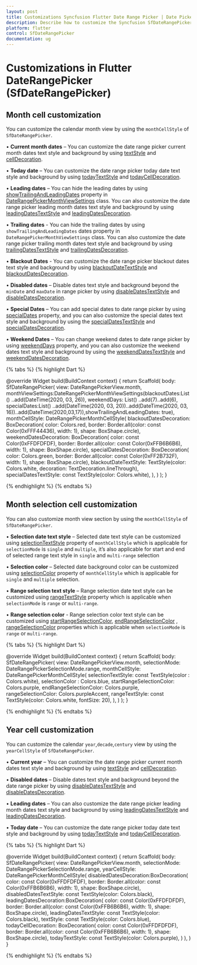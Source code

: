 ```yaml
---
layout: post
title: Customizations Syncfusion Flutter Date Range Picker | Date Picker
description: Describe how to customize the Syncfusion SfDateRangePicker widget in Flutter | Date Picker | Customization
platform: flutter
control: SfDateRangePicker
documentation: ug
---
```


# Customizations in Flutter DateRangePicker (SfDateRangePicker)

## Month cell customization
You can customize the calendar month view by using the `monthCellStyle` of `SfDateRangePicker`.

•    **Current month dates** – You can customize the date range picker current month dates text style and background by using [textStyle](https://pub.dev/documentation/syncfusion_flutter_datepicker/latest/datepicker/DateRangePickerMonthCellStyle/textStyle.html) and [cellDecoration](https://pub.dev/documentation/syncfusion_flutter_datepicker/latest/datepicker/DateRangePickerMonthCellStyle/cellDecoration.html).

•    **Today date** – You can customize the date range picker today date text style and background by using [todayTextStyle](https://pub.dev/documentation/syncfusion_flutter_datepicker/latest/datepicker/DateRangePickerMonthCellStyle/todayTextStyle.html) and [todayCellDecoration](https://pub.dev/documentation/syncfusion_flutter_datepicker/latest/datepicker/DateRangePickerMonthCellStyle/todayCellDecoration.html).

•    **Leading dates** – You can hide the leading dates by using [showTrailingAndLeadingDates](https://pub.dev/documentation/syncfusion_flutter_datepicker/latest/datepicker/DateRangePickerMonthViewSettings/showTrailingAndLeadingDates.html) property in [DateRangePickerMonthViewSettings](https://pub.dev/documentation/syncfusion_flutter_datepicker/latest/datepicker/DateRangePickerMonthViewSettings-class.html) class. You can also customize the date range picker leading month dates text style and background by using [leadingDatesTextStyle](https://pub.dev/documentation/syncfusion_flutter_datepicker/latest/datepicker/DateRangePickerMonthCellStyle/leadingDatesTextStyle.html) and [leadingDatesDecoration](https://pub.dev/documentation/syncfusion_flutter_datepicker/latest/datepicker/DateRangePickerMonthCellStyle/leadingDatesDecoration.html).

•    **Trailing dates** - You can hide the trailing dates by using `showTrailingAndLeadingDates` dates property in `DateRangePickerMonthViewSettings` class. You can also customize the date range picker trailing month dates text style and background by using [trailingDatesTextStyle](https://pub.dev/documentation/syncfusion_flutter_datepicker/latest/datepicker/DateRangePickerMonthCellStyle/trailingDatesTextStyle.html) and  [trailingDatesDecoration](https://pub.dev/documentation/syncfusion_flutter_datepicker/latest/datepicker/DateRangePickerMonthCellStyle/trailingDatesDecoration.html).

•    **Blackout Dates** - You can customize the date range picker blackout dates text style and background by using [blackoutDateTextStyle](https://pub.dev/documentation/syncfusion_flutter_datepicker/latest/datepicker/DateRangePickerMonthCellStyle/blackoutDateTextStyle.html) and [blackoutDatesDecoration](https://pub.dev/documentation/syncfusion_flutter_datepicker/latest/datepicker/DateRangePickerMonthCellStyle/blackoutDatesDecoration.html).

•    **Disabled dates** – Disable dates text style and background beyond the `minDate` and `maxDate` in range picker by using [disableDatesTextStyle](https://pub.dev/documentation/syncfusion_flutter_datepicker/latest/datepicker/DateRangePickerMonthCellStyle/disabledDatesTextStyle.html) and  [disableDatesDecoration](https://pub.dev/documentation/syncfusion_flutter_datepicker/latest/datepicker/DateRangePickerMonthCellStyle/disabledDatesDecoration.html).

•    **Special Dates** – You can add special dates to date range picker by using [specialDates](https://pub.dev/documentation/syncfusion_flutter_datepicker/latest/datepicker/DateRangePickerMonthViewSettings/specialDates.html) property, and you can also customize the special dates text style and background by using the [specialDatesTextStyle](https://pub.dev/documentation/syncfusion_flutter_datepicker/latest/datepicker/DateRangePickerMonthCellStyle/specialDatesTextStyle.html) and [specialDatesDecoration](https://pub.dev/documentation/syncfusion_flutter_datepicker/latest/datepicker/DateRangePickerMonthCellStyle/specialDatesDecoration.html).

•    **Weekend Dates** – You can change weekend dates to date range picker by using [weekendDays](https://pub.dev/documentation/syncfusion_flutter_datepicker/latest/datepicker/DateRangePickerMonthViewSettings/weekendDays.html) property, and you can also customize the weekend dates text style and background by using the [weekendDatesTextStyle](https://pub.dev/documentation/syncfusion_flutter_datepicker/latest/datepicker/DateRangePickerMonthCellStyle/weekendTextStyle.html) and [weekendDatesDecoration](https://pub.dev/documentation/syncfusion_flutter_datepicker/latest/datepicker/DateRangePickerMonthCellStyle/weekendDatesDecoration.html).



{% tabs %}
{% highlight Dart %}

@override
Widget build(BuildContext context) {
   return Scaffold(
       body: SfDateRangePicker(
       view: DateRangePickerView.month,
       monthViewSettings:DateRangePickerMonthViewSettings(blackoutDates:List<DateTime>()
           ..add(DateTime(2020, 03, 26)),
      weekendDays: List<int>()
           ..add(7)..add(6),
      specialDates:List<DateTime>()
           ..add(DateTime(2020, 03, 20))..add(DateTime(2020, 03, 16))..add(DateTime(2020,03,17)),showTrailingAndLeadingDates: true),
      monthCellStyle: DateRangePickerMonthCellStyle(
         blackoutDatesDecoration: BoxDecoration(
               color: Colors.red,
               border: Border.all(color: const Color(0xFFF44436), width: 1),
               shape: BoxShape.circle),
        weekendDatesDecoration: BoxDecoration(
              color: const Color(0xFFDFDFDF),
              border: Border.all(color: const Color(0xFFB6B6B6), width: 1),
              shape: BoxShape.circle),
       specialDatesDecoration: BoxDecoration(
              color: Colors.green,
              border: Border.all(color: const Color(0xFF2B732F), width: 1),
              shape: BoxShape.circle),
       blackoutDateTextStyle: TextStyle(color: Colors.white, decoration: TextDecoration.lineThrough),
      specialDatesTextStyle: const TextStyle(color: Colors.white),
      ),
    )
  );
}

{% endhighlight %}
{% endtabs %}


## Month selection cell customization

You can also customize month view section by using the `monthCellStyle` of `SfDateRangePicker`.

•    **Selection date text style** – Selected date text style can be customized using [selectionTextStyle](https://pub.dev/documentation/syncfusion_flutter_datepicker/latest/datepicker/DateRangePickerMonthCellStyle/selectionTextStyle.html) property of `monthCellStyle` which is applicable for `selectionMode` is `single` and `multiple`, it’s also applicable for start and end of selected range text style in `single` and `multi-range` selection

•    **Selection color** – Selected date background color can be customized using [selectionColor](https://pub.dev/documentation/syncfusion_flutter_datepicker/latest/datepicker/DateRangePickerMonthCellStyle/selectionColor.html) property of `monthCellStyle` which is applicable for `single` and `multiple` selection.

•    **Range selection text style** – Range selection date text style can be customized using [rangeTextStyle](https://pub.dev/documentation/syncfusion_flutter_datepicker/latest/datepicker/DateRangePickerMonthCellStyle/rangeTextStyle.html) property which is applicable when `selectionMode` is `range` or `multi-range`.

•    **Range selection color** - Range selection color text style can be customized using [startRangeSelectionColor](https://pub.dev/documentation/syncfusion_flutter_datepicker/latest/datepicker/DateRangePickerMonthCellStyle/startRangeSelectionColor.html), [endRangeSelectionColor](https://pub.dev/documentation/syncfusion_flutter_datepicker/latest/datepicker/DateRangePickerMonthCellStyle/endRangeSelectionColor.html) , [rangeSelectionColor](https://pub.dev/documentation/syncfusion_flutter_datepicker/latest/datepicker/DateRangePickerMonthCellStyle/rangeSelectionColor.html)  properties which is applicable when `selectionMode` is `range` or `multi-range`.

{% tabs %}
{% highlight Dart %}

@override
Widget build(BuildContext context) {
    return Scaffold(
       body: SfDateRangePicker(
      view: DateRangePickerView.month,
      selectionMode: DateRangePickerSelectionMode.range,
      monthCellStyle: DateRangePickerMonthCellStyle(
          selectionTextStyle: const TextStyle(color : Colors.white),
          selectionColor : Colors.blue,
          startRangeSelectionColor: Colors.purple,
         endRangeSelectionColor: Colors.purple,
         rangeSelectionColor: Colors.purpleAccent,
         rangeTextStyle: const TextStyle(color: Colors.white, fontSize: 20),
        ),
      )
   );
}

{% endhighlight %}
{% endtabs %}

## Year cell customization
You can customize the calendar `year`,`decade`,`century` view by using the `yearCellStyle` of `SfDateRangePicker`.

•   **Current year** – You can customize the date range picker current month dates text style and background by using [textStyle](https://pub.dev/documentation/syncfusion_flutter_datepicker/latest/datepicker/DateRangePickerMonthCellStyle/textStyle.html) and [cellDecoration](https://pub.dev/documentation/syncfusion_flutter_datepicker/latest/datepicker/DateRangePickerMonthCellStyle/cellDecoration.html).

•   **Disabled dates** – Disable dates text style and background beyond the date range picker by using [disableDatesTextStyle](https://pub.dev/documentation/syncfusion_flutter_datepicker/latest/datepicker/DateRangePickerMonthCellStyle/disabledDatesTextStyle.html) and  [disableDatesDecoration](https://pub.dev/documentation/syncfusion_flutter_datepicker/latest/datepicker/DateRangePickerMonthCellStyle/disabledDatesDecoration.html).

•   **Leading dates** –  You can also customize the date range picker leading month dates text style and background by using [leadingDatesTextStyle](https://pub.dev/documentation/syncfusion_flutter_datepicker/latest/datepicker/DateRangePickerMonthCellStyle/leadingDatesTextStyle.html) and [leadingDatesDecoration](https://pub.dev/documentation/syncfusion_flutter_datepicker/latest/datepicker/DateRangePickerMonthCellStyle/leadingDatesDecoration.html).

•   **Today date** – You can customize the date range picker today date text style and background by using [todayTextStyle](https://pub.dev/documentation/syncfusion_flutter_datepicker/latest/datepicker/DateRangePickerMonthCellStyle/todayTextStyle.html) and [todayCellDecoration](https://pub.dev/documentation/syncfusion_flutter_datepicker/latest/datepicker/DateRangePickerMonthCellStyle/todayCellDecoration.html).

{% tabs %}
{% highlight Dart %}

@override
Widget build(BuildContext context) {
    return Scaffold(
        body: SfDateRangePicker(
        view: DateRangePickerView.month,
        selectionMode: DateRangePickerSelectionMode.range,
        yearCellStyle: DateRangePickerMonthCellStyle(
            disabledDatesDecoration:BoxDecoration(
                   color: const Color(0xFFDFDFDF),
                   border: Border.all(color: const Color(0xFFB6B6B6), width: 1),
                   shape: BoxShape.circle),
            disabledDatesTextStyle: const TextStyle(color: Colors.black),
            leadingDatesDecoration:BoxDecoration(
                   color: const Color(0xFFDFDFDF),
                   border: Border.all(color: const Color(0xFFB6B6B6), width: 1),
                   shape: BoxShape.circle),
            leadingDatesTextStyle: const TextStyle(color: Colors.black),
            textStyle: const TextStyle(color: Colors.blue),
            todayCellDecoration: BoxDecoration(
                   color: const Color(0xFFDFDFDF),
                   border: Border.all(color: const Color(0xFFB6B6B6), width: 1),
                   shape: BoxShape.circle),
           todayTextStyle: const TextStyle(color: Colors.purple),
           )
         ),
     )
}

{% endhighlight %}
{% endtabs %}
